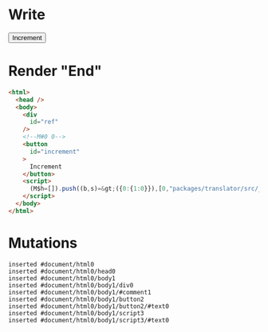 # Write
  <div id=ref></div><!M#0 0><button id=increment>Increment</button><script>(M$h=[]).push((b,s)=>({0:{1:0}}),[0,"packages/translator/src/__tests__/fixtures/lifecycle-this/template.marko_0_x",])</script>


# Render "End"
```html
<html>
  <head />
  <body>
    <div
      id="ref"
    />
    <!--M#0 0-->
    <button
      id="increment"
    >
      Increment
    </button>
    <script>
      (M$h=[]).push((b,s)=&gt;({0:{1:0}}),[0,"packages/translator/src/__tests__/fixtures/lifecycle-this/template.marko_0_x",])
    </script>
  </body>
</html>
```

# Mutations
```
inserted #document/html0
inserted #document/html0/head0
inserted #document/html0/body1
inserted #document/html0/body1/div0
inserted #document/html0/body1/#comment1
inserted #document/html0/body1/button2
inserted #document/html0/body1/button2/#text0
inserted #document/html0/body1/script3
inserted #document/html0/body1/script3/#text0
```